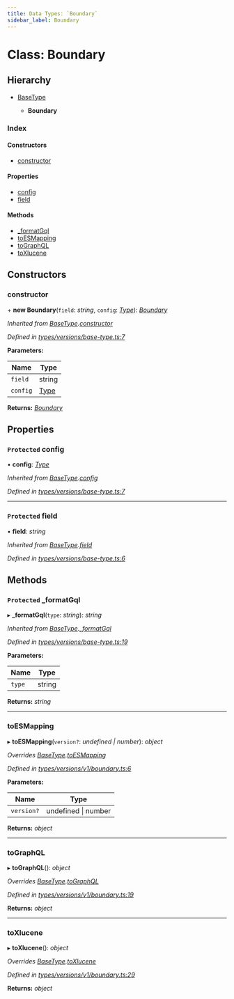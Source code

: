 ```yaml
---
title: Data Types: `Boundary`
sidebar_label: Boundary
---
```


# Class: Boundary

## Hierarchy

* [BaseType](basetype.md)

  * **Boundary**

### Index

#### Constructors

* [constructor](boundary.md#constructor)

#### Properties

* [config](boundary.md#protected-config)
* [field](boundary.md#protected-field)

#### Methods

* [_formatGql](boundary.md#protected-_formatgql)
* [toESMapping](boundary.md#toesmapping)
* [toGraphQL](boundary.md#tographql)
* [toXlucene](boundary.md#toxlucene)

## Constructors

###  constructor

\+ **new Boundary**(`field`: *string*, `config`: *[Type](../overview.md#type)*): *[Boundary](boundary.md)*

*Inherited from [BaseType](basetype.md).[constructor](basetype.md#constructor)*

*Defined in [types/versions/base-type.ts:7](https://github.com/terascope/teraslice/blob/a3992c27/packages/data-types/src/types/versions/base-type.ts#L7)*

**Parameters:**

Name | Type |
------ | ------ |
`field` | string |
`config` | [Type](../overview.md#type) |

**Returns:** *[Boundary](boundary.md)*

## Properties

### `Protected` config

• **config**: *[Type](../overview.md#type)*

*Inherited from [BaseType](basetype.md).[config](basetype.md#protected-config)*

*Defined in [types/versions/base-type.ts:7](https://github.com/terascope/teraslice/blob/a3992c27/packages/data-types/src/types/versions/base-type.ts#L7)*

___

### `Protected` field

• **field**: *string*

*Inherited from [BaseType](basetype.md).[field](basetype.md#protected-field)*

*Defined in [types/versions/base-type.ts:6](https://github.com/terascope/teraslice/blob/a3992c27/packages/data-types/src/types/versions/base-type.ts#L6)*

## Methods

### `Protected` _formatGql

▸ **_formatGql**(`type`: *string*): *string*

*Inherited from [BaseType](basetype.md).[_formatGql](basetype.md#protected-_formatgql)*

*Defined in [types/versions/base-type.ts:19](https://github.com/terascope/teraslice/blob/a3992c27/packages/data-types/src/types/versions/base-type.ts#L19)*

**Parameters:**

Name | Type |
------ | ------ |
`type` | string |

**Returns:** *string*

___

###  toESMapping

▸ **toESMapping**(`version?`: *undefined | number*): *object*

*Overrides [BaseType](basetype.md).[toESMapping](basetype.md#abstract-toesmapping)*

*Defined in [types/versions/v1/boundary.ts:6](https://github.com/terascope/teraslice/blob/a3992c27/packages/data-types/src/types/versions/v1/boundary.ts#L6)*

**Parameters:**

Name | Type |
------ | ------ |
`version?` | undefined \| number |

**Returns:** *object*

___

###  toGraphQL

▸ **toGraphQL**(): *object*

*Overrides [BaseType](basetype.md).[toGraphQL](basetype.md#abstract-tographql)*

*Defined in [types/versions/v1/boundary.ts:19](https://github.com/terascope/teraslice/blob/a3992c27/packages/data-types/src/types/versions/v1/boundary.ts#L19)*

**Returns:** *object*

___

###  toXlucene

▸ **toXlucene**(): *object*

*Overrides [BaseType](basetype.md).[toXlucene](basetype.md#abstract-toxlucene)*

*Defined in [types/versions/v1/boundary.ts:29](https://github.com/terascope/teraslice/blob/a3992c27/packages/data-types/src/types/versions/v1/boundary.ts#L29)*

**Returns:** *object*
